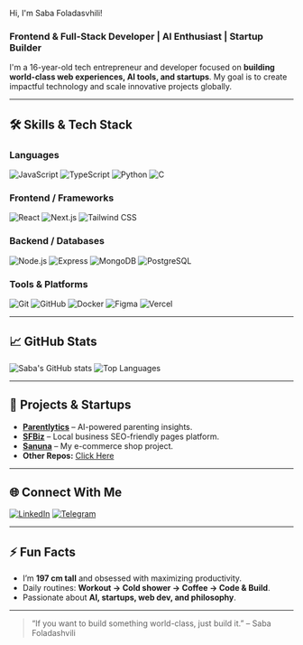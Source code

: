 Hi, I'm Saba Foladasvhili!
### Frontend & Full-Stack Developer | AI Enthusiast | Startup Builder

I'm a 16-year-old tech entrepreneur and developer focused on **building world-class web experiences, AI tools, and startups**. My goal is to create impactful technology and scale innovative projects globally.

---

## 🛠 Skills & Tech Stack

### Languages
![JavaScript](https://img.shields.io/badge/JavaScript-F7DF1E?style=for-the-badge&logo=javascript&logoColor=black)
![TypeScript](https://img.shields.io/badge/TypeScript-3178C6?style=for-the-badge&logo=typescript&logoColor=white)
![Python](https://img.shields.io/badge/Python-3776AB?style=for-the-badge&logo=python&logoColor=white)
![C](https://img.shields.io/badge/C-00599C?style=for-the-badge&logo=c&logoColor=white)

### Frontend / Frameworks
![React](https://img.shields.io/badge/React-61DAFB?style=for-the-badge&logo=react&logoColor=white)
![Next.js](https://img.shields.io/badge/Next.js-000000?style=for-the-badge&logo=nextdotjs&logoColor=white)
![Tailwind CSS](https://img.shields.io/badge/Tailwind_CSS-06B6D4?style=for-the-badge&logo=tailwind-css&logoColor=white)

### Backend / Databases
![Node.js](https://img.shields.io/badge/Node.js-339933?style=for-the-badge&logo=node.js&logoColor=white)
![Express](https://img.shields.io/badge/Express-000000?style=for-the-badge&logo=express&logoColor=white)
![MongoDB](https://img.shields.io/badge/MongoDB-47A248?style=for-the-badge&logo=mongodb&logoColor=white)
![PostgreSQL](https://img.shields.io/badge/PostgreSQL-316192?style=for-the-badge&logo=postgresql&logoColor=white)

### Tools & Platforms
![Git](https://img.shields.io/badge/Git-F05032?style=for-the-badge&logo=git&logoColor=white)
![GitHub](https://img.shields.io/badge/GitHub-181717?style=for-the-badge&logo=github&logoColor=white)
![Docker](https://img.shields.io/badge/Docker-2496ED?style=for-the-badge&logo=docker&logoColor=white)
![Figma](https://img.shields.io/badge/Figma-F24E1E?style=for-the-badge&logo=figma&logoColor=white)
![Vercel](https://img.shields.io/badge/Vercel-000000?style=for-the-badge&logo=vercel&logoColor=white)

---

## 📈 GitHub Stats
![Saba's GitHub stats](https://github-readme-stats.vercel.app/api?username=SabaFoladashvili&show_icons=true&theme=radical)
![Top Languages](https://github-readme-stats.vercel.app/api/top-langs/?username=SabaFoladashvili&layout=compact&theme=radical)

---

## 🚀 Projects & Startups

- **[Parentlytics](https://github.com/SabaFoladashvili/Parentlytics)** – AI-powered parenting insights.
- **[SFBiz](https://github.com/SabaFoladashvili/SFBiz)** – Local business SEO-friendly pages platform.
- **[Sanuna](https://github.com/SabaFoladashvili/Sanuna)** – My e-commerce shop project.
- **Other Repos:** [Click Here](https://github.com/SabaFoladashvili?tab=repositories)

---

## 🌐 Connect With Me

[![LinkedIn](https://img.shields.io/badge/LinkedIn-0A66C2?style=for-the-badge&logo=linkedin&logoColor=white)](https://linkedin.com/in/sabafoladashvili) 
[![Telegram](https://img.shields.io/badge/Telegram-0088CC?style=for-the-badge&logo=telegram&logoColor=white)](https://t.me/SabaFoladashvili)

---

## ⚡ Fun Facts

- I’m **197 cm tall** and obsessed with maximizing productivity.  
- Daily routines: **Workout → Cold shower → Coffee → Code & Build**.  
- Passionate about **AI, startups, web dev, and philosophy**.  

---

> “If you want to build something world-class, just build it.” – Saba Foladashvili
